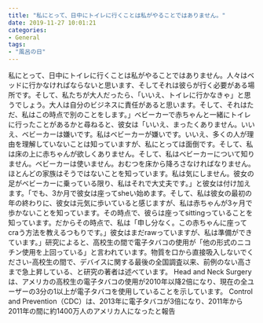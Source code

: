 ```yaml
---
title: "私にとって、日中にトイレに行くことは私がやることではありません。"
date: 2019-11-27 10:01:21
categories:
- General
tags:
- "風呂の日"
---
```


私にとって、日中にトイレに行くことは私がやることではありません。人々はベッドに行かなければならないと思います、そしてそれは彼らが行く必要がある場所です。そして、私たちが大人だったら、「いいえ、トイレに行かなきゃ」と思うでしょう。大人は自分のビジネスに責任があると思います。そして、それはただ、私はこの時点で別のことをします。」ベビーカーで赤ちゃんと一緒にトイレに行ったことがあるかと尋ねると、彼女は「いいえ、まったくありません。いいえ、ベビーカーは嫌いです。私はベビーカーが嫌いです。いいえ、多くの人が理由を理解していないことは知っていますが、私にとっては面倒です。そして、私は床の上に赤ちゃんが欲しくありません。そして、私はベビーカーについて知りません。ベビーカーは使いません。おむつを床から降ろさなければなりません。ほとんどの家族はそうではないことを知っています。私は気にしません。彼女の足がベビーカーに乗っている限り、私はそれで大丈夫です。」と彼女は付け加えます。「でも、3か月で彼女は座ってsheい始めます。そして、私は彼女の最初の年の終わりに、彼女は元気に歩いていると感じますが、私は赤ちゃんが3ヶ月で歩かないことを知っています。その時点で、彼らは座ってsittingっていることを知っています。だからその時点で、私は「申し分なく。この赤ちゃんに座ってcraう方法を教えるつもりです。」彼女はまだrawっていますが、私は準備ができています。」研究によると、高校生の間で電子タバコの使用が「他の形式のニコチン使用を上回っている」と言われています。物質を口から直接吸入しないでください-高校生の間で、デバイスに関する最後の全国調査以来、前例のない高さまで急上昇している、と研究の著者は述べています。 Head and Neck Surgeryは、アメリカの高校生の電子タバコの使用が2010年以降2倍になり、現在の全ユーザーの3分の1以上が電子タバコを使用していることを示しています。 Control and Prevention（CDC）は、2013年に電子タバコが3倍になり、2011年から2011年の間に約1400万人のアメリカ人になったと報告
